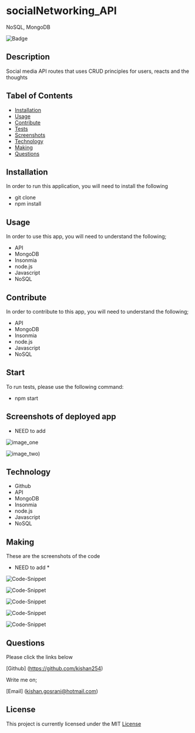 # socialNetworking_API
NoSQL, MongoDB

![Badge](https://img.shields.io/github/license/kishan254/lets_manage_my_employees)

## Description

Social media API routes that uses CRUD principles for users, reacts and the thoughts


## Tabel of Contents

* [Installation](#installation)
* [Usage](#usage)
* [Contribute](#contribute)
* [Tests](#tests)
* [Screenshots](#screenshots)
* [Technology](#technology)
* [Making](#making)
* [Questions](#questions)

## Installation

In order to run this application, you will need to install the following

- git clone
- npm install


## Usage

In order to use this app, you will need to understand the following;

- API
- MongoDB
- Insonmia
- node.js
- Javascript
- NoSQL

## Contribute

In order to contribute to this app, you will need to understand the following;

- API
- MongoDB
- Insonmia
- node.js
- Javascript
- NoSQL


## Start

To run tests, please use the following command:

- npm start

## Screenshots of deployed app

* NEED to add 

![image_one]()

![image_two]())


## Technology

- Github
- API
- MongoDB
- Insonmia
- node.js
- Javascript
- NoSQL

## Making

These are the screenshots of the code 

* NEED to add *

![Code-Snippet]()



![Code-Snippet]()



![Code-Snippet]()


![Code-Snippet]()


![Code-Snippet]()

## Questions

Please click the links below

[Github] (https://github.com/kishan254)

Write me on;

[Email] (kishan.gosrani@hotmail.com)

## License

This project is currently licensed under the MIT [License](https://choosealicense.com/licenses/mit/)
